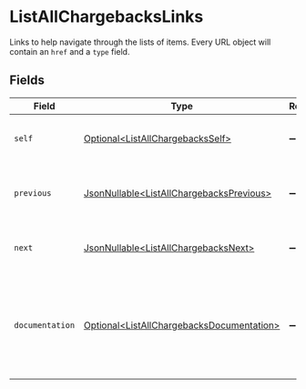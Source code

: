 # ListAllChargebacksLinks

Links to help navigate through the lists of items. Every URL object will contain an `href` and a `type` field.


## Fields

| Field                                                                                                    | Type                                                                                                     | Required                                                                                                 | Description                                                                                              |
| -------------------------------------------------------------------------------------------------------- | -------------------------------------------------------------------------------------------------------- | -------------------------------------------------------------------------------------------------------- | -------------------------------------------------------------------------------------------------------- |
| `self`                                                                                                   | [Optional\<ListAllChargebacksSelf>](../../models/operations/ListAllChargebacksSelf.md)                   | :heavy_minus_sign:                                                                                       | The URL to the current set of items.                                                                     |
| `previous`                                                                                               | [JsonNullable\<ListAllChargebacksPrevious>](../../models/operations/ListAllChargebacksPrevious.md)       | :heavy_minus_sign:                                                                                       | The previous set of items, if available.                                                                 |
| `next`                                                                                                   | [JsonNullable\<ListAllChargebacksNext>](../../models/operations/ListAllChargebacksNext.md)               | :heavy_minus_sign:                                                                                       | The next set of items, if available.                                                                     |
| `documentation`                                                                                          | [Optional\<ListAllChargebacksDocumentation>](../../models/operations/ListAllChargebacksDocumentation.md) | :heavy_minus_sign:                                                                                       | In v2 endpoints, URLs are commonly represented as objects with an `href` and `type` field.               |